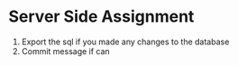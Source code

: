 # Server Side Assignment
1. Export the sql if you made any changes to the database
2. Commit message if can 
